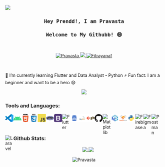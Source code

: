 ![](https://visitor-badge.laobi.icu/badge?page_id=Pravasta.Pravasta)
<h3 align="center">
        <samp> Hey Prendd!, I am
                <b>Pravasta</b> 
        </samp>
</h3>

<h3 align="center">
  <samp> Welcome to My Githubb! 😄 </samp> 
</h3>

<br>

<p align="center">
 <a href="https://www.linkedin.com/in/pravasta-rama-f-004367211/" target="_blank">
  <img src="https://img.shields.io/badge/LinkedIn-0077B5?style=for-the-badge&logo=linkedin&logoColor=white" alt="Pravasta"/>
 </a>
 <a href="https://x.com/pravasta_rama?t=vTF-Zgr_FbS2tDoxbVqKBQ&s=09" target="_blank">
  <img src="https://img.shields.io/badge/Twitter-1DA1F2?style=for-the-badge&logo=twitter&logoColor=white" />
 </a>
 <a href="https://www.instagram.com/fitrayanaf" target="_blank">
  <img src="https://img.shields.io/badge/Instagram-fe4164?style=for-the-badge&logo=instagram&logoColor=white" alt="Fitrayanaf" />
 </a> 
</p>

<br>

🌱 I’m currently learning Flutter and Data Analyst - Python
⚡ Fun fact: I am a beginner and want to be a hero 😄

<p align="center">
  <a href="https://github.com/Pravasta"><img src="https://readme-typing-svg.herokuapp.com?lines=Graduate+Mathematics;Learner+Software+Developer+|+Data+Analyst;%20Flutter%20|%20Python%20;Currently+Learning&center=true&width=500&height=50"></a>
</p>

### Tools and Languages:

<img align="left" alt="Visual Studio Code" width="26px" src="https://raw.githubusercontent.com/github/explore/80688e429a7d4ef2fca1e82350fe8e3517d3494d/topics/visual-studio-code/visual-studio-code.png" />
<img align="left" alt="AndroidStudio" width="26px" src="https://raw.githubusercontent.com/github/explore/80688e429a7d4ef2fca1e82350fe8e3517d3494d/topics/android/android.png" />
<img align="left" alt="HTML5" width="26px" src="https://raw.githubusercontent.com/github/explore/80688e429a7d4ef2fca1e82350fe8e3517d3494d/topics/html/html.png" />
<img align="left" alt="CSS3" width="26px" src="https://raw.githubusercontent.com/github/explore/80688e429a7d4ef2fca1e82350fe8e3517d3494d/topics/css/css.png" />
<img align="left" alt="JavaScript" width="26px" src="https://raw.githubusercontent.com/github/explore/80688e429a7d4ef2fca1e82350fe8e3517d3494d/topics/javascript/javascript.png" />
<img align="left" alt="PHP" width="26px" src="https://raw.githubusercontent.com/github/explore/ccc16358ac4530c6a69b1b80c7223cd2744dea83/topics/php/php.png" />
<img align="left" alt="Bootstrap" width="26px" src="https://raw.githubusercontent.com/github/explore/80688e429a7d4ef2fca1e82350fe8e3517d3494d/topics/bootstrap/bootstrap.png" />
<img align="left" alt="Flutter" width="26px" src="https://avatars.githubusercontent.com/u/14101776?s=200&v=4" />
<img align="left" alt="SQL" width="26px" src="https://raw.githubusercontent.com/github/explore/80688e429a7d4ef2fca1e82350fe8e3517d3494d/topics/sql/sql.png" />
<img align="left" alt="MySQL" width="26px" src="https://raw.githubusercontent.com/github/explore/80688e429a7d4ef2fca1e82350fe8e3517d3494d/topics/mysql/mysql.png" />
<img align="left" alt="Git" width="26px" src="https://raw.githubusercontent.com/github/explore/80688e429a7d4ef2fca1e82350fe8e3517d3494d/topics/git/git.png" />
<img align="left" alt="GitHub" width="26px" src="https://raw.githubusercontent.com/github/explore/78df643247d429f6cc873026c0622819ad797942/topics/github/github.png" />
<img align="left" alt="Matplotlib" width="26px" src="https://avatars.githubusercontent.com/u/215947?s=200&v=4" />
<img align="left" alt="Matplotlib" width="26px" src="https://raw.githubusercontent.com/github/explore/d530d6a3a171a53f7b8eb4e9e005136e7ebd898f/topics/numpy/numpy.png" />
<img align="left" alt="TensorFlow" width="26px" src="https://raw.githubusercontent.com/github/explore/80688e429a7d4ef2fca1e82350fe8e3517d3494d/topics/tensorflow/tensorflow.png" />
<img align="left" alt="Python" width="26px" src="https://raw.githubusercontent.com/github/explore/80688e429a7d4ef2fca1e82350fe8e3517d3494d/topics/python/python.png" />
<img align="left" alt="Firebase" width="26px" src="https://skillicons.dev/icons?i=firebase" />
<img align="left" alt="Figma" width="26px" src="https://skillicons.dev/icons?i=figma" />
<img align="left" alt="Postman" width="26px" src="https://skillicons.dev/icons?i=postman" />
<img align="left" alt="Laravel" width="26px" src="https://skillicons.dev/icons?i=laravel" />

<br>
<br>

### Github Stats:

<p align="center">
  <a href="https://github.com/Pravasta">
    <img align="center"  height="175px" src="https://github-readme-stats.vercel.app/api?username=Pravasta&show_icons=true&hide_border=true&title_color=94b4a4&amp&icon_color=FFFFFF&amp&text_color=FFFFFF&amp&bg_color=000000&count_private=true&include_all_commits=true"/>
  </a>
  <a href="https://github.com/Pravasta">
    <img align="center" height="175px"  src="https://github-readme-stats.vercel.app/api/top-langs/?username=Pravasta&text_color=FFFFFF&bg_color=000000&title_color=94b4a4&langs_count=15&layout=compact&hide_border=true" />
  </a>
</p>
  <p align="center"><img align="center" src="https://github-readme-streak-stats.herokuapp.com/?user=Pravasta&text_color=FFFFFF&bg_color=000000&title_color=94b4a4&langs_count=15&layout=compact&hide_border=true" alt="Pravasta" /></p>


<!--
**Pravasta/Pravasta** is a ✨ _special_ ✨ repository because its `README.md` (this file) appears on your GitHub profile.

Here are some ideas to get you started:

- 🔭 I’m currently working on ...
- 🌱 I’m currently learning ...
- 👯 I’m looking to collaborate on ...
- 🤔 I’m looking for help with ...
- 💬 Ask me about ...
- 📫 How to reach me: ...
- 😄 Pronouns: ...
- ⚡ Fun fact: ...
-->
